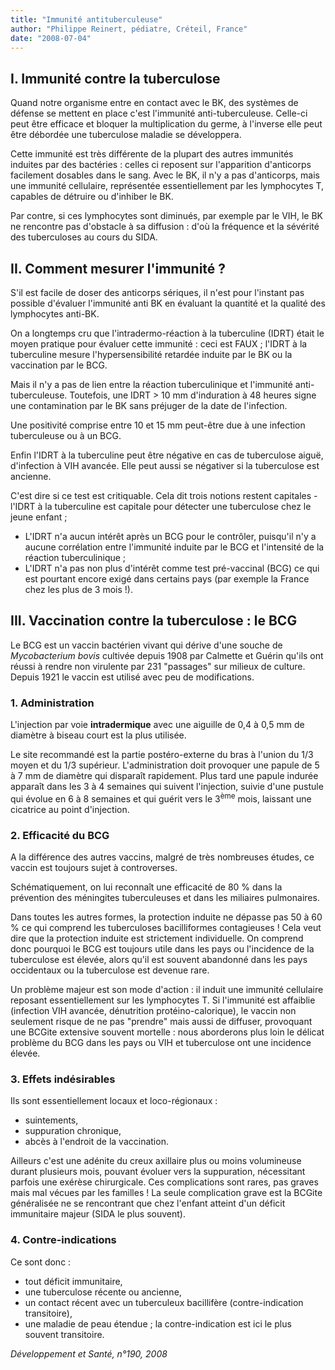 ```yaml
---
title: "Immunité antituberculeuse"
author: "Philippe Reinert, pédiatre, Créteil, France"
date: "2008-07-04"
---
```


## I. Immunité contre la tuberculose

Quand notre organisme entre en contact avec le BK, des systèmes de défense se mettent en place c'est l'immunité anti-tuberculeuse. Celle-ci peut être efficace et bloquer la multi­plication du germe, à l'inverse elle peut être débordée une tuberculose maladie se déve­loppera.

Cette immunité est très différente de la plupart des autres immunités induites par des bacté­ries : celles ci reposent sur l'apparition d'anti­corps facilement dosables dans le sang. Avec le BK, il n'y a pas d'anticorps, mais une immu­nité cellulaire, représentée essentiellement par les lymphocytes T, capables de détruire ou d'inhiber le BK.

Par contre, si ces lymphocytes sont diminués, par exemple par le VIH, le BK ne rencontre pas d'obstacle à sa diffusion : d'où la fréquen­ce et la sévérité des tuberculoses au cours du SIDA.

## II. Comment mesurer l'immunité ?

S'il est facile de doser des anticorps sériques, il n'est pour l'instant pas possible d'évaluer l'immunité anti BK en évaluant la quantité et la qualité des lymphocytes anti-BK.

On a longtemps cru que l'intradermo-réaction à la tuberculine (IDRT) était le moyen pratique pour évaluer cette immunité : ceci est FAUX ; l'IDRT à la tuberculine mesure l'hypersensibi­lité retardée induite par le BK ou la vaccina­tion par le BCG.

Mais il n'y a pas de lien entre la réaction tuber­culinique et l'immunité anti-tuberculeuse. Toutefois, une IDRT > 10 mm d'induration à 48 heures signe une contamination par le BK sans préjuger de la date de l'infection.

Une positivité comprise entre 10 et 15 mm peut-être due à une infection tuberculeuse ou à un BCG.

Enfin l'IDRT à la tuberculine peut être négati­ve en cas de tuberculose aiguë, d'infection à VIH avancée. Elle peut aussi se négativer si la tuberculose est ancienne.

C'est dire si ce test est critiquable. Cela dit trois notions restent capitales - l'IDRT à la tuberculine est capitale pour détec­ter une tuberculose chez le jeune enfant ;

*   L'IDRT n'a aucun intérêt après un BCG pour le contrôler, puisqu'il n'y a aucune cor­rélation entre l'immunité induite par le BCG et l'intensité de la réaction tuberculinique ;
*   L'IDRT n'a pas non plus d'intérêt comme test pré-vaccinal (BCG) ce qui est pourtant encore exigé dans certains pays (par exemple la France chez les plus de 3 mois !).

## III. Vaccination contre la tuberculose : le BCG

Le BCG est un vaccin bactérien vivant qui dérive d'une souche de _Mycobacterium bovis_ cultivée depuis 1908 par Calmette et Guérin qu'ils ont réussi à rendre non virulente par 231 "passages" sur milieux de culture. Depuis 1921 le vaccin est utilisé avec peu de modifi­cations.

### 1. Administration

L'injection par voie **intradermique** avec une aiguille de 0,4 à 0,5 mm de diamètre à biseau court est la plus utilisée.

Le site recommandé est la partie postéro-externe du bras à l'union du 1/3 moyen et du 1/3 supérieur. L'administration doit provo­quer une papule de 5 à 7 mm de diamètre qui disparaît rapidement. Plus tard une papule indurée apparaît dans les 3 à 4 semaines qui suivent l'injection, suivie d'une pustule qui évolue en 6 à 8 semaines et qui guérit vers le 3<sup>ème</sup> mois, laissant une cicatrice au point d'injection.

### 2. Efficacité du BCG

A la différence des autres vaccins, malgré de très nombreuses études, ce vaccin est toujours sujet à controverses.

Schématiquement, on lui reconnaît une effica­cité de 80 % dans la prévention des ménin­gites tuberculeuses et dans les miliaires pulmo­naires.

Dans toutes les autres formes, la protection induite ne dépasse pas 50 à 60 % ce qui comprend les tuberculoses bacilliformes contagieuses ! Cela veut dire que la protection induite est strictement individuelle. On com­prend donc pourquoi le BCG est toujours utile dans les pays ou l'incidence de la tuberculose est élevée, alors qu'il est souvent abandonné dans les pays occidentaux ou la tuberculose est devenue rare.

Un problème majeur est son mode d'action : il induit une immunité cellulaire reposant essentiellement sur les lymphocytes T. Si l'im­munité est affaiblie (infection VIH avancée, dénutrition protéino-calorique), le vaccin non seulement risque de ne pas "prendre" mais aussi de diffuser, provoquant une BCGite extensive souvent mortelle : nous aborderons plus loin le délicat problème du BCG dans les pays ou VIH et tuberculose ont une incidence élevée.

### 3. Effets indésirables

Ils sont essentiellement locaux et loco-régio­naux :

*   suintements,
*   suppuration chronique,
*   abcès à l'endroit de la vaccination.

Ailleurs c'est une adénite du creux axillaire plus ou moins volumineuse durant plusieurs mois, pouvant évoluer vers la suppuration, nécessitant parfois une exérèse chirurgicale. Ces complications sont rares, pas graves mais mal vécues par les familles ! La seule complication grave est la BCGite généralisée ne se rencontrant que chez l'en­fant atteint d'un déficit immunitaire majeur (SIDA le plus souvent).

### 4. Contre-indications

Ce sont donc :

*   tout déficit immunitaire,
*   une tuberculose récente ou ancienne,
*   un contact récent avec un tuberculeux bacil­lifère (contre-indication transitoire),
*   une maladie de peau étendue ; la contre­-indication est ici le plus souvent transitoire.

_Développement et Santé, n°190, 2008_
